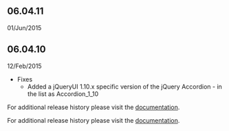 
## 06.04.11

01/Jun/2015


## 06.04.10

12/Feb/2015

* Fixes
	* Added a jQueryUI 1.10.x specific version of the jQuery Accordion - in the list as Accordion_1_10


For additional release history please visit the [documentation](http://docs.dnnstuff.com/pages/aggregator).

For additional release history please visit the [documentation](http://docs.dnnstuff.com/pages/aggregator).

